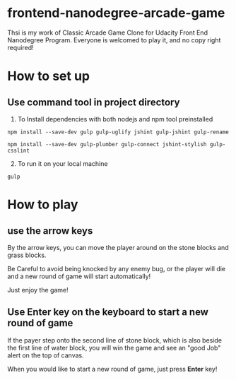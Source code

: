 frontend-nanodegree-arcade-game
===============================
Thsi is my work of Classic Arcade Game Clone for Udacity Front End Nanodegree Program.
Everyone is welcomed to play it, and no copy right required!


# How to set up

## Use command tool in project directory

1. To Install dependencies with both nodejs and npm tool preinstalled
```
npm install --save-dev gulp gulp-uglify jshint gulp-jshint gulp-rename 

npm install --save-dev gulp-plumber gulp-connect jshint-stylish gulp-csslint
```
2. To run it on your local machine
```
gulp
```

# How to play

## use the arrow keys

By the arrow keys, you can move the player around on the stone blocks and grass blocks.

Be Careful to avoid being knocked by any enemy bug, or the player will die and a new round of game will start automatically!
 
Just enjoy the game!

## Use Enter key on the keyboard to start a new round of game

If the payer step onto the second line of stone block, which is also beside the first line of water block, you will win the game and see an "good Job" alert on the top of canvas.

When you would like to start a new round of game, just press **Enter** key!

